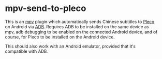 # mpv-send-to-pleco

This is an [mpv](https://mpv.io/) plugin which automatically sends Chinese
subtitles to [Pleco](https://www.pleco.com/) on Android via
[ADB](https://developer.android.com/studio/command-line/adb). Requires ADB to be
installed on the same device as mpv, adb debugging to be enabled on the
connected Android device, and of course, for Pleco to be installed on the
Android device.

This should also work with an Android emulator, provided that it's compatible
with ADB.

